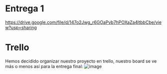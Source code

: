 # Entrega 1
https://drive.google.com/file/d/147o2Jwg_r6GOaPvb7hPOXaZa4ltbbCbe/view?usp=sharing

# Trello
Hemos decidido organizar nuestro proyecto en trello, nuestro board se ve más o menos así para la entrega final:
![image](https://github.com/montanoo/mobile-project/assets/73325232/7535467a-bc3a-458f-8a01-7ac19b6e35d7)

